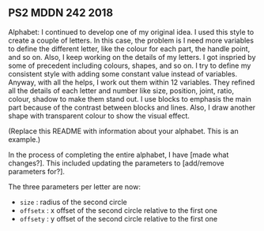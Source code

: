 ## PS2 MDDN 242 2018

Alphabet:
I continued to develop one of my original idea. I used this style to create a couple of letters. In this case, the problem is I need more variables to define the different letter, like the colour for each part, the handle point, and so on. Also, I keep working on the details of my letters.
I got inspried by some of precedent including colours, shapes, and so on.
I try to define my consistent style with adding some constant value instead of variables. Anyway, with all the helps, I work out them within 12 variables. They refined all the details of each letter and number like size, position, joint, ratio, colour, shadow to make them stand out. I use blocks to emphasis the main part because of the contrast between blocks and lines. Also, I draw another shape with transparent colour to show the visual effect.

<!-- In the beginning, I had created the original sketch letters. I simplified the background to black, and I drawed the lines and  arcs, I was going to use the 2D shapes to build the 3D form. 

I created 3 different drafts. For the first one, I control the angle of ellipses and the position of lines to contruct different letters.Also, I changed the opacity of colous, looks a little bit like the 3 dimention.
The second one, I used the linear gradient to create the distinctive visual effect.
The third one, I draw the different basic shapes and control the parameter include the position, scale, opacity and so on to show the different combination. Also, I used the superellipse to get the interesting form.
I am going to put them into the system to have a look at what happen next step.
 -->


(Replace this README with information about your alphabet. This is an example.)

In the process of completing the entire alphabet, I have [made what changes?].
This included updating the parameters to [add/remove parameters for?].

The three parameters per letter are now:
  * `size` : radius of the second circle
  * `offsetx` : x offset of the second circle relative to the first one
  * `offsety` : y offset of the second circle relative to the first one

